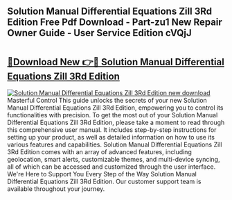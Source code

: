 ## Solution Manual Differential Equations Zill 3Rd Edition Free Pdf Download - Part-zu1 New Repair Owner Guide - User Service Edition cVQjJ

# <h2><a href="http://bc48990.oget.top/?id=Solution+Manual+Differential+Equations+Zill+3Rd+Edition">🔗Download New 👉🔴 Solution Manual Differential Equations Zill 3Rd Edition</a></h2>

[![Solution Manual Differential Equations Zill 3Rd Edition new download](https://i.imgur.com/5g1atiW.png)](http://bc48990.oget.top/?id=Solution+Manual+Differential+Equations+Zill+3Rd+Edition)
Masterful Control This guide unlocks the secrets of your new Solution Manual Differential Equations Zill 3Rd Edition, empowering you to control its functionalities with precision. To get the most out of your Solution Manual Differential Equations Zill 3Rd Edition, please take a moment to read through this comprehensive user manual. It includes step-by-step instructions for setting up your product, as well as detailed information on how to use its various features and capabilities. Solution Manual Differential Equations Zill 3Rd Edition comes with an array of advanced features, including geolocation, smart alerts, customizable themes, and multi-device syncing, all of which can be accessed and customized through the user interface. We're Here to Support You Every Step of the Way Solution Manual Differential Equations Zill 3Rd Edition. Our customer support team is available throughout your journey.
